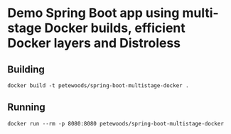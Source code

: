 # Demo Spring Boot app using multi-stage Docker builds, efficient Docker layers and Distroless

## Building
```
docker build -t petewoods/spring-boot-multistage-docker .
```

## Running
```
docker run --rm -p 8080:8080 petewoods/spring-boot-multistage-docker
```
